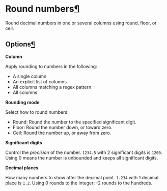 Round numbers[¶](#round-numbers "Permalink to this heading")
============================================================


Round decimal numbers in one or several columns using round, floor, or ceil.



Options[¶](#options "Permalink to this heading")
------------------------------------------------


**Column**


Apply rounding to numbers in the following:


* A single column
* An explicit list of columns
* All columns matching a regex pattern
* All columns


**Rounding mode**


Select how to round numbers:


* Round: Round the number to the specified significant digit.
* Floor: Round the number down, or toward zero.
* Ceil: Round the number up, or away from zero.


**Significant digits**


Control the *precision* of the number. `1234.5` with 2 significant digits is `1200`. Using 0 means the number is unbounded and keeps all significant digits.


**Decimal places**


How many numbers to show after the decimal point. `1.234` with 1 decimal place is `1.2`. Using 0 rounds to the integer; \-2 rounds to the hundreds.